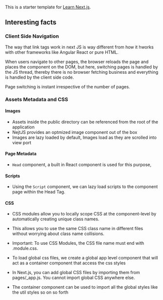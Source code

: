 This is a starter template for [Learn Next.js](https://nextjs.org/learn).

## Interesting facts

### Client Side Navigation

The way that link tags work in next JS is way different from how it hworks with other frameworks like Angular React or pure HTML.

When users navigate to other pages, the browser reloads the page and places the component on the DOM, but here, switching pages is handled by the JS thread, thereby there is no browser fetching business and everything is handled by the client side code. 

Page switching is instant irrespective of the number of pages. 

### Assets Metadata and CSS

#### Images

- Assets inside the public directory can be referenced from the root of the application 
- NejtJS provides an optmized image component out of the box
- Images are lazy loaded by default, Images load as they are scrolled into view port

#### Page Metadata

- ```Head``` component, a built in React component is used for this purpose, 

#### Scripts

- Using the ```Script``` component, we can lazy load scripts to the component page within the Head Tag.

#### CSS

- CSS modules allow you to locally scope CSS at the component-level by automatically creating unique class names. 
- This allows you to use the same CSS class name in different files without worrying about class name collisions.

- Important: To use CSS Modules, the CSS file name must end with .module.css.

- To load global css files, we create a global app level component that will act as a container component that access the css styles

- In Next.js, you can add global CSS files by importing them from pages/_app.js. You cannot import global CSS anywhere else.

- The container component can be used to import all the global styles like the util styles so on so forth